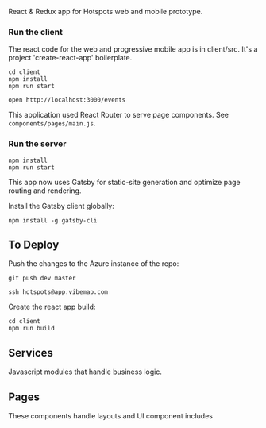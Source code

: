 React & Redux app for Hotspots web and mobile prototype. 

### Run the client
The react code for the web and progressive mobile app is in client/src. It's a project 'create-react-app' boilerplate. 

    cd client
    npm install
    npm run start

    open http://localhost:3000/events

This application used React Router to serve page components. See `components/pages/main.js`. 

### Run the server

    npm install
    npm run start

This app now uses Gatsby for static-site generation and optimize page routing and rendering. 

Install the Gatsby client globally: 

    npm install -g gatsby-cli


## To Deploy
Push the changes to the Azure instance of the repo: 

    git push dev master
    
    ssh hotspots@app.vibemap.com

Create the react app build: 

    cd client
    npm run build

## Services
Javascript modules that handle business logic. 

## Pages
These components handle layouts and UI component includes

